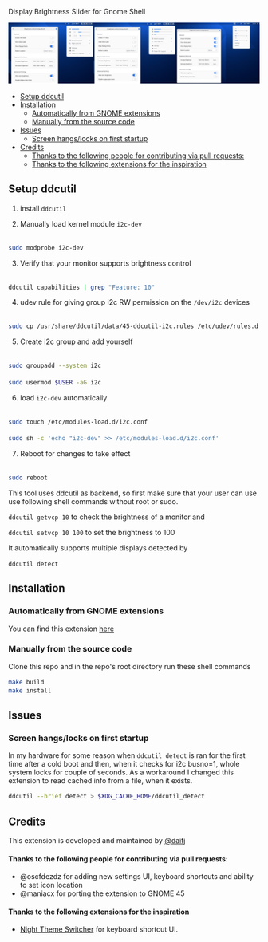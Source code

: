 Display Brightness Slider for Gnome Shell

![screenshot](screenshot.jpg)

- [Setup ddcutil](#setup-ddcutil)
- [Installation](#installation)
  - [Automatically from GNOME extensions](#automatically-from-gnome-extensions)
  - [Manually from the source code](#manually-from-the-source-code)
- [Issues](#issues)
  - [Screen hangs/locks on first startup](#screen-hangslocks-on-first-startup)
- [Credits](#credits)
    - [Thanks to the following people for contributing via pull requests:](#thanks-to-the-following-people-for-contributing-via-pull-requests)
    - [Thanks to the following extensions for the inspiration](#thanks-to-the-following-extensions-for-the-inspiration)
## Setup ddcutil

1. install `ddcutil`

2. Manually load kernel module `i2c-dev`

```sh

sudo modprobe i2c-dev

```

3. Verify that your monitor supports brightness control

```sh

ddcutil capabilities | grep "Feature: 10"

```

4. udev rule for giving group i2c RW permission on the `/dev/i2c` devices

```sh

sudo cp /usr/share/ddcutil/data/45-ddcutil-i2c.rules /etc/udev/rules.d

```

5. Create i2c group and add yourself

```sh

sudo groupadd --system i2c

sudo usermod $USER -aG i2c

```

6. load `i2c-dev` automatically

```sh

sudo touch /etc/modules-load.d/i2c.conf

sudo sh -c 'echo "i2c-dev" >> /etc/modules-load.d/i2c.conf'

```

7. Reboot for changes to take effect

```sh

sudo reboot

```

This tool uses ddcutil as backend, so first make sure that your user can use use following shell commands without root or sudo.

`ddcutil getvcp 10` to check the brightness of a monitor and

`ddcutil setvcp 10 100` to set the brightness to 100

It automatically supports multiple displays detected by

`ddcutil detect`


## Installation

### Automatically from GNOME extensions
You can find this extension [here](https://extensions.gnome.org/extension/2645/brightness-control-using-ddcutil/)

### Manually from the source code
Clone this repo and in the repo's root directory run these shell commands

```sh
make build
make install
```

## Issues

### Screen hangs/locks on first startup
In my hardware for some reason when `ddcutil detect` is ran for the first time after a cold boot and then, when it checks for i2c busno=1, whole system locks for couple of seconds.
As a workaround I changed this extension to read cached info from a file, when it exists.

```sh
ddcutil --brief detect > $XDG_CACHE_HOME/ddcutil_detect
```

## Credits

This extension is developed and maintained by [@daitj](https://github.com/daitj)

#### Thanks to the following people for contributing via pull requests:
- @oscfdezdz for adding new settings UI, keyboard shortcuts and ability to set icon location
- @maniacx for porting the extension to GNOME 45
#### Thanks to the following extensions for the inspiration
- [Night Theme Switcher](https://extensions.gnome.org/extension/2236/night-theme-switcher/) for keyboard shortcut UI.